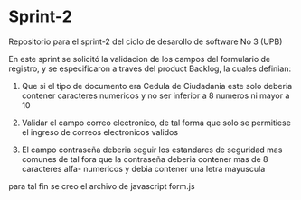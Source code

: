 # Sprint-2
Repositorio para el sprint-2 del ciclo de desarollo de software No 3 (UPB)

En este sprint se solicitó la validacion de los campos del formulario de 
registro, y se especificaron a traves del product Backlog, la cuales definian:

1. Que si el tipo de documento era Cedula de Ciudadania este solo deberia contener
caracteres numericos y no ser inferior a 8 numeros ni mayor a 10

2. Validar el campo correo electronico, de tal forma que solo se permitiese el ingreso
de correos electronicos validos

3. El campo contraseña deberia seguir los estandares de seguridad mas comunes
de tal fora que la contraseña deberia contener mas de 8 caracteres alfa-
numericos y debia contener una letra mayuscula

para tal fin se creo el archivo de javascript form.js
